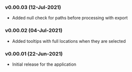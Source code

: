 ### v0.00.03 (12-Jul-2021)

- Added null check for paths before processing with export

### v0.00.02 (04-Jul-2021)

- Added tooltips with full locations when they are selected

### v0.00.01 (22-Jun-2021)

- Initial release for the application
